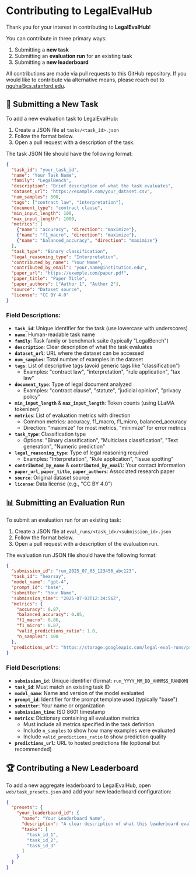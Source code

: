 # Contributing to LegalEvalHub

Thank you for your interest in contributing to **LegalEvalHub**!

You can contribute in three primary ways:
1. Submitting a **new task**
2. Submitting an **evaluation run** for an existing task
3. Submitting a **new leaderboard**

All contributions are made via pull requests to this GitHub repository. If you would like to contribute via alternative means, please reach out to <a href="mailto:nguha@cs.stanford.edu">nguha@cs.stanford.edu</a>.


## 🧩 Submitting a New Task

To add a new evaluation task to LegalEvalHub:

1. Create a JSON file at `tasks/<task_id>.json`
2. Follow the format below.
3. Open a pull request with a description of the task.

The task JSON file should have the following format:

```json
{
  "task_id": "your_task_id",
  "name": "Your Task Name",
  "family": "LegalBench",
  "description": "Brief description of what the task evaluates",
  "dataset_url": "https://example.com/your_dataset.csv",
  "num_samples": 500,
  "tags": ["contract law", "interpretation"],
  "document_type": "contract clause",
  "min_input_length": 100,
  "max_input_length": 1000,
  "metrics": [
    {"name": "accuracy", "direction": "maximize"},
    {"name": "f1_macro", "direction": "maximize"},
    {"name": "balanced_accuracy", "direction": "maximize"}
  ],
  "task_type": "Binary classification",
  "legal_reasoning_type": "Interpretation",
  "contributed_by_name": "Your Name",
  "contributed_by_email": "your.name@institution.edu",
  "paper_url": "https://example.com/paper.pdf",
  "paper_title": "Paper Title",
  "paper_authors": ["Author 1", "Author 2"],
  "source": "Dataset source",
  "license": "CC BY 4.0"
}
```

### Field Descriptions:

- **`task_id`**: Unique identifier for the task (use lowercase with underscores)
- **`name`**: Human-readable task name
- **`family`**: Task family or benchmark suite (typically "LegalBench")
- **`description`**: Clear description of what the task evaluates
- **`dataset_url`**: URL where the dataset can be accessed
- **`num_samples`**: Total number of examples in the dataset
- **`tags`**: List of descriptive tags (avoid generic tags like "classification")
  - Examples: "contract law", "interpretation", "rule application", "tax law"
- **`document_type`**: Type of legal document analyzed
  - Examples: "contract clause", "statute", "judicial opinion", "privacy policy"
- **`min_input_length`** & **`max_input_length`**: Token counts (using LLaMA tokenizer)
- **`metrics`**: List of evaluation metrics with direction
  - Common metrics: accuracy, f1_macro, f1_micro, balanced_accuracy
  - Direction: "maximize" for most metrics, "minimize" for error metrics
- **`task_type`**: Classification type
  - Options: "Binary classification", "Multiclass classification", "Text generation", "Numeric prediction"
- **`legal_reasoning_type`**: Type of legal reasoning required
  - Examples: "Interpretation", "Rule application", "Issue spotting"
- **`contributed_by_name`** & **`contributed_by_email`**: Your contact information
- **`paper_url`**, **`paper_title`**, **`paper_authors`**: Associated research paper
- **`source`**: Original dataset source
- **`license`**: Data license (e.g., "CC BY 4.0")


## 📊 Submitting an Evaluation Run

To submit an evaluation run for an existing task:

1. Create a JSON file at `eval_runs/<task_id>/<submission_id>.json`
2. Follow the format below.
3. Open a pull request with a description of the evaluation run.

The evaluation run JSON file should have the following format:

```json
{
  "submission_id": "run_2025_07_03_123456_abc123",
  "task_id": "hearsay",
  "model_name": "gpt-4",
  "prompt_id": "base",
  "submitter": "Your Name",
  "submission_time": "2025-07-03T12:34:56Z",
  "metrics": {
    "accuracy": 0.87,
    "balanced_accuracy": 0.85,
    "f1_macro": 0.86,
    "f1_micro": 0.87,
    "valid_predictions_ratio": 1.0,
    "n_samples": 100
  },
  "predictions_url": "https://storage.googleapis.com/legal-eval-runs/predictions/hearsay/gpt-4/base/run_2025_07_03_123456_abc123_predictions.json"
}
```

### Field Descriptions:

- **`submission_id`**: Unique identifier (format: `run_YYYY_MM_DD_HHMMSS_RANDOM`)
- **`task_id`**: Must match an existing task ID
- **`model_name`**: Name and version of the model evaluated
- **`prompt_id`**: Identifier for the prompt template used (typically "base")
- **`submitter`**: Your name or organization
- **`submission_time`**: ISO 8601 timestamp
- **`metrics`**: Dictionary containing all evaluation metrics
  - Must include all metrics specified in the task definition
  - Include `n_samples` to show how many examples were evaluated
  - Include `valid_predictions_ratio` to show prediction quality
- **`predictions_url`**: URL to hosted predictions file (optional but recommended)


## 🏆 Contributing a New Leaderboard

To add a new aggregate leaderboard to LegalEvalHub, open `web/task_presets.json` and add your new leaderboard configuration:

```json
{
  "presets": {
    "your_leaderboard_id": {
      "name": "Your Leaderboard Name",
      "description": "A clear description of what this leaderboard evaluates and why these tasks are grouped together.",
      "tasks": [
        "task_id_1",
        "task_id_2",
        "task_id_3"
      ]
    }
  }
}
```
